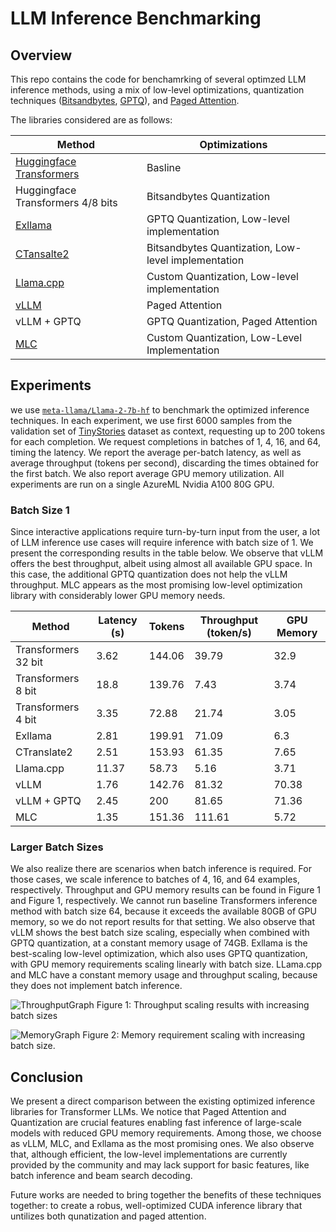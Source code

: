 # LLM Inference Benchmarking

## Overview
This repo contains the code for benchamrking of several optimzed LLM inference methods, using a mix of low-level optimizations, quantization techniques ([Bitsandbytes](https://github.com/TimDettmers/bitsandbytes), [GPTQ](https://github.com/PanQiWei/AutoGPTQ)), and [Paged Attention](https://github.com/vllm-project/vllm).

The libraries considered are as follows:

Method | Optimizations
---|---
[Huggingface Transformers](https://github.com/huggingface/transformers) | Basline
Huggingface Transformers 4/8 bits | Bitsandbytes Quantization
[Exllama](https://github.com/turboderp/exllama) | GPTQ Quantization, Low-level implementation
[CTansalte2](https://github.com/OpenNMT/CTranslate2) | Bitsandbytes Quantization, Low-level implementation
[Llama.cpp](https://github.com/abetlen/llama-cpp-python) | Custom Quantization, Low-level implementation
[vLLM](https://github.com/vllm-project/vllm) | Paged Attention
vLLM + GPTQ | GPTQ Quantization, Paged Attention
[MLC](https://mlc.ai/) | Custom Quantization, Low-Level Implementation

## Experiments
we use [`meta-llama/Llama-2-7b-hf`](https://huggingface.co/meta-llama/Llama-2-7b-hf) to benchmark the optimized inference techniques. In each experiment, we use first 6000 samples from the validation set of [TinyStories](https://huggingface.co/datasets/roneneldan/TinyStories) dataset as context, requesting up to 200 tokens for each completion. We request completions in batches of 1, 4, 16, and 64, timing the latency. We report the average per-batch latency, as well as average throughput (tokens per second), discarding the times obtained for the first batch. We also report average GPU memory utilization. All experiments are run on a single AzureML Nvidia A100 80G GPU. 

### Batch Size 1
Since interactive applications require turn-by-turn input from the user, a lot of LLM inference use cases will require inference with batch size of 1. We present the corresponding results in the table below. We observe that vLLM offers the best throughput, albeit using almost all available GPU space. In this case, the additional GPTQ quantization does not help the vLLM throughput. MLC appears as the most promising low-level optimization library with considerably lower GPU memory needs.

Method | Latency (s) | Tokens | Throughput (token/s) | GPU Memory 
---|---|---|---|---
Transformers 32 bit | 3.62 | 144.06 | 39.79 | 32.9 
Transformers 8 bit | 18.8 | 139.76 | 7.43 | 3.74 
Transformers 4 bit | 3.35 | 72.88 | 21.74 | 3.05 
Exllama | 2.81 | 199.91 | 71.09 | 6.3 
CTranslate2 | 2.51 | 153.93 | 61.35 | 7.65 
Llama.cpp | 11.37 | 58.73 | 5.16 | 3.71 
vLLM | 1.76 | 142.76 | 81.32 | 70.38 
vLLM + GPTQ | 2.45 | 200 | 81.65 | 71.36 
MLC | 1.35 | 151.36 | 111.61 | 5.72

### Larger Batch Sizes
We also realize there are scenarios when batch inference is required. For those cases, we scale inference to batches of 4, 16, and 64 examples, respectively. Throughput and GPU memory results can be found in Figure 1 and Figure 1, respectively. We cannot run baseline Transformers inference method with batch size 64, because it exceeds the available 80GB of GPU memory, so we do not report results for that setting. We also observe that vLLM shows the best batch size scaling, especially when combined with GPTQ quantization, at a constant memory usage of 74GB. Exllama is the best-scaling low-level optimization, which also uses GPTQ quantization, with GPU memory requirements scaling linearly with batch size. LLama.cpp and MLC have a constant memory usage and throughput scaling, because they does not implement batch inference.

![ThroughputGraph](https://github.com/kogolobo/llm_inference_benchmark/assets/44957968/fef2170e-f1f8-475e-a48e-4ab282689555)
Figure 1: Throughput scaling results with increasing batch sizes

![MemoryGraph](https://github.com/kogolobo/llm_inference_benchmark/assets/44957968/e0485a94-3053-494a-9855-490fb9d79274)
Figure 2: Memory requirement scaling with increasing batch size.

## Conclusion
We present a direct comparison between the existing optimized inference libraries for Transformer LLMs. We notice that Paged Attention and Quantization are crucial features enabling fast inference of large-scale models with reduced GPU memory requirements. Among those, we choose as vLLM, MLC, and Exllama as the most promising ones. We also observe that, although efficient, the low-level implementations are currently provided by the community and may lack support for basic features, like batch inference and beam search decoding.

Future works are needed to bring together the benefits of these techniques together: to create a robus, well-optimized CUDA inference library that untilizes both qunatization and paged attention.
